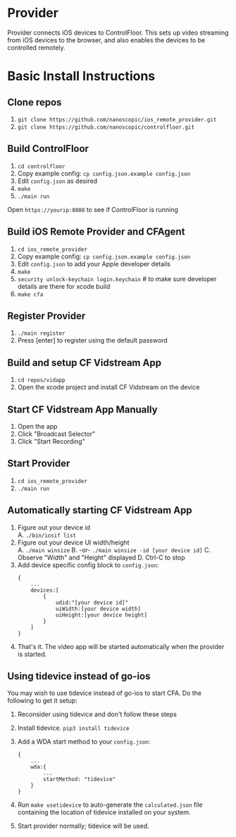 # Provider
Provider connects iOS devices to ControlFloor. This sets up video streaming from iOS devices to the browser,
and also enables the devices to be controlled remotely.

# Basic Install Instructions

## Clone repos
1. `git clone https://github.com/nanoscopic/ios_remote_provider.git`
1. `git clone https://github.com/nanoscopic/controlfloor.git`

## Build ControlFloor
1. `cd controlfloor`
1. Copy example config: `cp config.json.example config.json`
1. Edit `config.json` as desired
1. `make`
1. `./main run`

Open `https://yourip:8080` to see if ControlFloor is running

## Build iOS Remote Provider and CFAgent
1. `cd ios_remote_provider`
1. Copy example config: `cp config.json.example config.json`
1. Edit `config.json` to add your Apple developer details
1. `make`
1. `security unlock-keychain login.keychain` # to make sure developer details are there for xcode build
1. `make cfa`

## Register Provider
1. `./main register`
1. Press [enter] to register using the default password

## Build and setup CF Vidstream App
1. `cd repos/vidapp`
1. Open the xcode project and install CF Vidstream on the device

## Start CF Vidstream App Manually
1. Open the app
1. Click "Broadcast Selector"
1. Click "Start Recording"

## Start Provider
1. `cd ios_remote_provider`
1. `./main run`

## Automatically starting CF Vidstream App
1. Figure out your device id  
    A. `./bin/iosif list`  
1. Figure out your device UI width/height  
    A. `./main winsize`
    B. -or- `./main winsize -id [your device id]` 
    C. Observe "Width" and "Height" displayed
    D. Ctrl-C to stop
1. Add device specific config block to `config.json`:  
    ```  
    {
        ...
        devices:[
            {
                udid:"[your device id]"
                uiWidth:[your device width]
                uiHeight:[your device height]
            }
        ]
    }
    ```
1. That's it. The video app will be started automatically when the provider is started.

## Using tidevice instead of go-ios

You may wish to use tidevice instead of go-ios to start CFA. Do the following to get it setup:  
  
1. Reconsider using tidevice and don't follow these steps

1. Install tidevice. `pip3 install tidevice`

1. Add a WDA start method to your `config.json`:  
    ```
    {
        ...
        wda:{
            ...
            startMethod: "tidevice"
        }
    }
    ```

1. Run `make usetidevice` to auto-generate the `calculated.json` file containing the location of tidevice installed on your system.  
  
1. Start provider normally; tidevice will be used.
